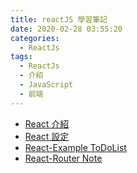 ```yaml
---
title: reactJS 學習筆記
date: 2020-02-28 03:55:20
categories:
  - ReactJs
tags:
  - ReactJs
  - 介紹
  - JavaScript
  - 前端
---
```


- [React 介紹](/react-intro)
- [React 設定](/react-setting)
- [React-Example ToDoList](/react-todolist)
- [React-Router Note](/react-router-note)
